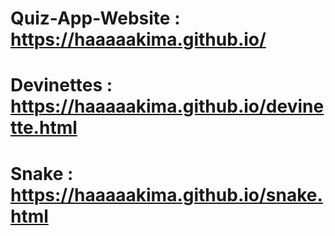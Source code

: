 # Quiz-App-Website : https://haaaaakima.github.io/
# Devinettes : https://haaaaakima.github.io/devinette.html
# Snake : https://haaaaakima.github.io/snake.html
